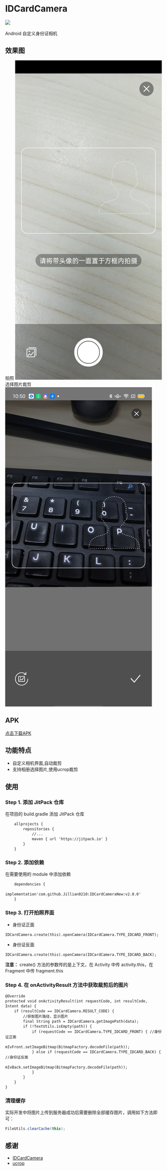 # IDCardCamera
[![](https://jitpack.io/v/Jillian0210/IDCardCameraNew.svg)](https://jitpack.io/#Jillian0210/IDCardCameraNew)

Android 自定义身份证相机

## 效果图
拍照
![拍照](
https://github.com/Jillian0210/IDCardCameraNew/raw/master/screenshot/Screenshot_camera.jpg
)
选择图片裁剪
![选择图片](
https://github.com/Jillian0210/IDCardCameraNew/raw/master/screenshot/Screenshot_choose_img.jpg
)

## APK
[点击下载APK](https://github.com/Jillian0210/IDCardCameraNew/raw/master/apk/app-release.apk)

## 功能特点
- 自定义相机界面,自动裁剪
- 支持相册选择图片,使用ucrop裁剪


## 使用
### Step 1. 添加 JitPack 仓库
在项目的 build.gradle 添加 JitPack 仓库
```
	allprojects {
		repositories {
			//...
			maven { url 'https://jitpack.io' }
		}
	}
```

### Step 2. 添加依赖
在需要使用的 module 中添加依赖
```
	dependencies {
	        implementation'com.github.Jillian0210:IDCardCameraNew:v2.0.0'
	}
```

### Step 3. 打开拍照界面
- 身份证正面
```
IDCardCamera.create(this).openCamera(IDCardCamera.TYPE_IDCARD_FRONT);
```
- 身份证反面
```
IDCardCamera.create(this).openCamera(IDCardCamera.TYPE_IDCARD_BACK);
```
**注意：** create() 方法的参数传的是上下文，在 Activity 中传 activity.this，在 Fragment 中传 fragment.this

### Step 4. 在 onActivityResult 方法中获取裁剪后的图片
```
@Override
protected void onActivityResult(int requestCode, int resultCode, Intent data) {
	if (resultCode == IDCardCamera.RESULT_CODE) {
		//获取图片路径，显示图片
		final String path = IDCardCamera.getImagePath(data);
		if (!TextUtils.isEmpty(path)) {
			if (requestCode == IDCardCamera.TYPE_IDCARD_FRONT) { //身份证正面
				mIvFront.setImageBitmap(BitmapFactory.decodeFile(path));
			} else if (requestCode == IDCardCamera.TYPE_IDCARD_BACK) {  //身份证反面
				mIvBack.setImageBitmap(BitmapFactory.decodeFile(path));
			}
		}
	}
}
```

### 清理缓存
实际开发中将图片上传到服务器成功后需要删除全部缓存图片，调用如下方法即可：
```java
FileUtils.clearCache(this);
```
## 感谢
- [IDCardCamera](https://github.com/wildma/IDCardCamera) 
- [ucrop](https://github.com/Yalantis/uCrop)



